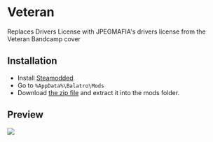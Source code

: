 # Veteran

Replaces Drivers License with JPEGMAFIA's drivers license from the Veteran Bandcamp cover

## Installation
- Install [Steamodded](https://github.com/Steamopollys/Steamodded?tab=readme-ov-file#installation)
- Go to `%AppData%\Balatro\Mods`
- Download [the zip file](https://github.com/Overimagine1/Balatro-Veteran/archive/refs/heads/main.zip) and extract it into the mods folder.

## Preview
![](https://i.imgur.com/P6fIS4w.png)
